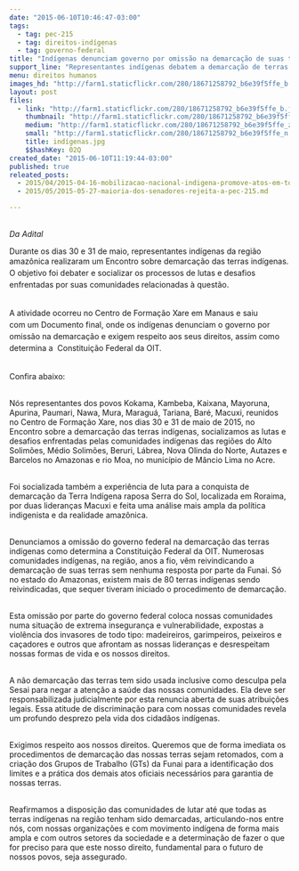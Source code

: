 ```yaml
---
date: "2015-06-10T10:46:47-03:00"
tags:
  - tag: pec-215
  - tag: direitos-indígenas
  - tag: governo-federal
title: "Indígenas denunciam governo por omissão na demarcação de suas terras "
support_line: "Representantes indígenas debatem a demarcação de terras e constroem documento exigindo respeito aos seus direitos, assim como determina a  Constituição Federal da OIT."
menu: direitos humanos
images_hd: "http://farm1.staticflickr.com/280/18671258792_b6e39f5ffe_b.jpg"
layout: post
files:
  - link: "http://farm1.staticflickr.com/280/18671258792_b6e39f5ffe_b.jpg"
    thumbnail: "http://farm1.staticflickr.com/280/18671258792_b6e39f5ffe_t.jpg"
    medium: "http://farm1.staticflickr.com/280/18671258792_b6e39f5ffe_z.jpg"
    small: "http://farm1.staticflickr.com/280/18671258792_b6e39f5ffe_n.jpg"
    title: indígenas.jpg
    $$hashKey: 02Q
created_date: "2015-06-10T11:19:44-03:00"
published: true
releated_posts:
  - 2015/04/2015-04-16-mobilizacao-nacional-indigena-promove-atos-em-todo-o-pais.md
  - 2015/05/2015-05-27-maioria-dos-senadores-rejeita-a-pec-215.md

---
```

<p><br />
<em>Da Adital</em></p>

<p>Durante os dias 30 e 31 de maio, representantes ind&iacute;genas&nbsp;da regi&atilde;o amaz&ocirc;nica realizaram um&nbsp;<span style="line-height: 20.7999992370605px;">Encontro sobre demarca&ccedil;&atilde;o das terras ind&iacute;genas. O objetivo foi&nbsp;</span>debater <span style="line-height: 20.7999992370605px;">e&nbsp;socializar os processos de&nbsp;lutas e desafios enfrentadas por suas&nbsp;comunidades relacionadas &agrave; quest&atilde;o.</span></p>

<p><br />
<span style="line-height: 20.7999992370605px;">A atividade&nbsp;ocorreu no Centro de Forma&ccedil;&atilde;o Xare em Manaus e saiu com&nbsp;um&nbsp;Documento final, onde os ind&iacute;genas&nbsp;denunciam&nbsp;</span>o governo por omiss&atilde;o&nbsp;na demarca&ccedil;&atilde;o <span style="line-height: 20.7999992370605px;">e exigem&nbsp;respeito aos seus direitos, assim como determina a &nbsp;Constitui&ccedil;&atilde;o Federal da OIT.&nbsp;</span></p>

<p><br />
Confira abaixo:&nbsp;</p>

<p><br />
N&oacute;s representantes dos povos Kokama, Kambeba, Kaixana, Mayoruna, Apurina, Paumari, Nawa, Mura, Maragu&aacute;, Tariana, Bar&eacute;, Macuxi, reunidos no Centro de Forma&ccedil;&atilde;o Xare, nos dias 30 e 31 de maio de 2015, no Encontro sobre a demarca&ccedil;&atilde;o das terras ind&iacute;genas, socializamos as lutas e desafios enfrentadas pelas comunidades ind&iacute;genas das regi&otilde;es do Alto Solim&otilde;es, M&eacute;dio Solim&otilde;es, Beruri, L&aacute;brea, Nova Olinda do Norte, Autazes e Barcelos no Amazonas e rio Moa, no munic&iacute;pio de M&acirc;ncio Lima no Acre.</p>

<p><br />
Foi socializada tamb&eacute;m a experi&ecirc;ncia de luta para a conquista de demarca&ccedil;&atilde;o da Terra Ind&iacute;gena raposa Serra do Sol, localizada em Roraima, por duas lideran&ccedil;as Macuxi e feita uma an&aacute;lise mais ampla da pol&iacute;tica indigenista e da realidade amaz&ocirc;nica.</p>

<p><br />
Denunciamos a omiss&atilde;o do governo federal na demarca&ccedil;&atilde;o das terras ind&iacute;genas como determina a Constitui&ccedil;&atilde;o Federal da OIT. Numerosas comunidades ind&iacute;genas, na regi&atilde;o, anos a fio, v&ecirc;m reivindicando a demarca&ccedil;&atilde;o de suas terras sem nenhuma resposta por parte da Funai. S&oacute; no estado do Amazonas, existem mais de 80 terras ind&iacute;genas sendo reivindicadas, que sequer tiveram iniciado o procedimento de demarca&ccedil;&atilde;o.</p>

<p><br />
Esta omiss&atilde;o por parte do governo federal coloca nossas comunidades numa situa&ccedil;&atilde;o de extrema inseguran&ccedil;a e vulnerabilidade, expostas a viol&ecirc;ncia dos invasores de todo tipo: madeireiros, garimpeiros, peixeiros e ca&ccedil;adores e outros que afrontam as nossas lideran&ccedil;as e desrespeitam nossas formas de vida e os nossos direitos.</p>

<p><br />
A n&atilde;o demarca&ccedil;&atilde;o das terras tem sido usada inclusive como desculpa pela Sesai para negar a aten&ccedil;&atilde;o a sa&uacute;de das nossas comunidades. Ela deve ser responsabilizada judicialmente por esta renuncia aberta de suas atribui&ccedil;&otilde;es legais. Essa atitude de discrimina&ccedil;&atilde;o para com nossas comunidades revela um profundo desprezo pela vida dos cidad&atilde;os ind&iacute;genas.</p>

<p><br />
Exigimos respeito aos nossos direitos. Queremos que de forma imediata os procedimentos de demarca&ccedil;&atilde;o das nossas terras sejam retomados, com a cria&ccedil;&atilde;o dos Grupos de Trabalho (GTs) da Funai para a identifica&ccedil;&atilde;o dos limites e a pr&aacute;tica dos demais atos oficiais necess&aacute;rios para garantia de nossas terras.</p>

<p><br />
Reafirmamos a disposi&ccedil;&atilde;o das comunidades de lutar at&eacute; que todas as terras ind&iacute;genas na regi&atilde;o tenham sido demarcadas, articulando-nos entre n&oacute;s, com nossas organiza&ccedil;&otilde;es e com movimento ind&iacute;gena de forma mais ampla e com outros setores da sociedade e a determina&ccedil;&atilde;o de fazer o que for preciso para que este nosso direito, fundamental para o futuro de nossos povos, seja assegurado.</p>
